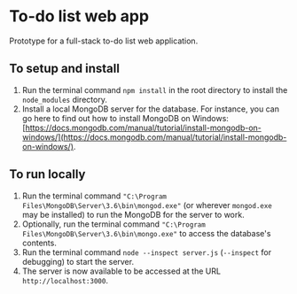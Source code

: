 # To-do list web app

Prototype for a full-stack to-do list web application.

## To setup and install

1. Run the terminal command `npm install` in the root directory to install the `node_modules` directory.
2. Install a local MongoDB server for the database. For instance, you can go here to find out how to install MongoDB on Windows: [https://docs.mongodb.com/manual/tutorial/install-mongodb-on-windows/](https://docs.mongodb.com/manual/tutorial/install-mongodb-on-windows/).

## To run locally

1. Run the terminal command `"C:\Program Files\MongoDB\Server\3.6\bin\mongod.exe"` (or wherever `mongod.exe` may be installed) to run the MongoDB for the server to work.
2. Optionally, run the terminal command `"C:\Program Files\MongoDB\Server\3.6\bin\mongo.exe"` to access the database's contents.
3. Run the terminal command `node --inspect server.js` (`--inspect` for debugging) to start the server.
4. The server is now available to be accessed at the URL `http://localhost:3000`.